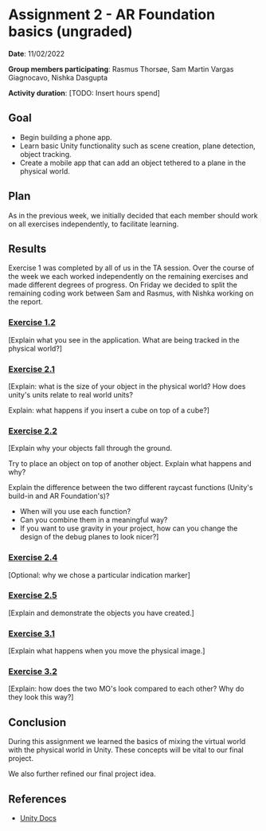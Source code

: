 # Assignment 2 - AR Foundation basics (ungraded)

**Date**: 11/02/2022

**Group members participating**: Rasmus Thorsøe, Sam Martin Vargas Giagnocavo, Nishka Dasgupta

**Activity duration**: [TODO: Insert hours spend]

## Goal
- Begin building a phone app.
- Learn basic Unity functionality such as scene creation, plane detection, object tracking.
- Create a mobile app that can add an object tethered to a plane in the physical world.

## Plan
As in the previous week, we initially decided that each member should work on all exercises independently, to facilitate learning. 

## Results
Exercise 1 was completed by all of us in the TA session. Over the course of the week we each worked independently on the remaining exercises and
made different degrees of progress. On Friday we decided to split the remaining coding work between Sam and Rasmus, with Nishka working on the 
report.

### <ins>Exercise 1.2</ins>
[Explain what you see in the application. What are being tracked in the physical world?]

### <ins>Exercise 2.1</ins>
[Explain: what is the size of your object in the physical world? How does unity's units relate to real world units?


Explain: what happens if you insert a cube on top of a cube?]

### <ins>Exercise 2.2</ins>
[Explain why your objects fall through the ground.

Try to place an object on top of another object. Explain what happens and why?


Explain the difference between the two different raycast functions (Unity's build-in and AR Foundation's)?
- When will you use each function?
- Can you combine them in a meaningful way?
- If you want to use gravity in your project, how can you change the design of the debug planes to look nicer?]

### <ins>Exercise 2.4</ins>
[Optional: why we chose a particular indication marker]

### <ins>Exercise 2.5</ins>
[Explain and demonstrate the objects you have created.]

### <ins>Exercise 3.1</ins>
[Explain what happens when you move the physical image.]

### <ins>Exercise 3.2</ins>
[Explain: how does the two MO's look compared to each other? Why do they look this way?]

## Conclusion
During this assignment we learned the basics of mixing the virtual world with the physical world in Unity. These concepts will be vital to our final project.

We also further refined our final project idea.

## References
- [Unity Docs](https://docs.unity3d.com/Manual/index.html)
